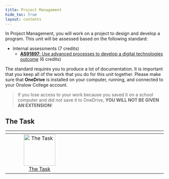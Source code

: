 ```yaml
---
title: Project Management
hide_toc: true
layout: contents
---
```


In Project Management, you will work on a project to design and develop a program. This unit will be assessed based on the following standard:

* Internal assessments (7 credits)
    * [**AS91897**: Use advanced processes to develop a digital technologies outcome](https://www.nzqa.govt.nz/nqfdocs/ncea-resource/achievements/2019/as91897.pdf) (6 credits)

The standard requires you to produce a lot of documentation. It is important that you keep all of the work that you do for this unit together. Please make sure that **OneDrive** is installed on your computer, running, and connected to your Onslow College account.

> If you lose access to your work because you saved it on a school computer and did not save it to OneDrive, **YOU WILL NOT BE GIVEN AN EXTENSION**!

## The Task

| <img width=500 /> | <img width=500 /> | <img width=500 /> |
| :--: | :-: | :-: |
| <a href="task"><image src="/img/assessment.svg" title="The Task" width=100><br>The Task |